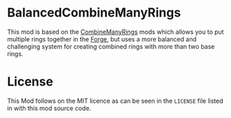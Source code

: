 # BalancedCombineManyRings
This mod is based on the [CombineManyRings](https://github.com/SlivaStari/CombineManyRings) mods which allows you to put multiple rings together in the [Forge](https://stardewvalleywiki.com/Forge#Combined_Rings), but uses a more balanced and challenging system for creating combined rings with more than two base rings.

# License
This Mod follows on the MIT licence as can be seen in the `LICENSE` file listed in with this mod source code.
